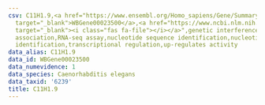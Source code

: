 ```yaml
---
csv: C11H1.9,<a href="https://www.ensembl.org/Homo_sapiens/Gene/Summary?db=core;g=WBGene00023500"
  target="_blank">WBGene00023500</a>,<a href="https://www.ncbi.nlm.nih.gov/pubmed/27496166"
  target="_blank"><i class="fas fa-file"></i></a>",genetic interference,functional
  association,RNA-seq assay,nucleotide sequence identification,nucleotide sequence
  identification,transcriptional regulation,up-regulates activity
data_alias: C11H1.9
data_id: WBGene00023500
data_numevidence: 1
data_species: Caenorhabditis elegans
data_taxid: '6239'
title: C11H1.9
---
```

